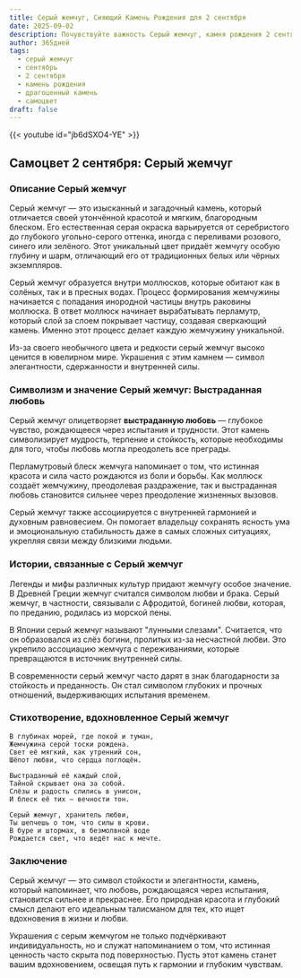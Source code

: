 ```yaml
---
title: Серый жемчуг, Сияющий Камень Рождения для 2 сентября
date: 2025-09-02
description: Почувствуйте важность Серый жемчуг, камня рождения 2 сентября, который символизирует Выстраданная любовь. Пусть его красота и значение осветят ваш день.
author: 365дней
tags:
  - серый жемчуг
  - сентябрь
  - 2 сентября
  - камень рождения
  - драгоценный камень
  - самоцвет
draft: false
---
```


{{< youtube id="jb6dSXO4-YE" >}}

## Самоцвет 2 сентября: Серый жемчуг

### Описание Серый жемчуг

Серый жемчуг — это изысканный и загадочный камень, который отличается своей утончённой красотой и мягким, благородным блеском. Его естественная серая окраска варьируется от серебристого до глубокого угольно-серого оттенка, иногда с переливами розового, синего или зелёного. Этот уникальный цвет придаёт жемчугу особую глубину и шарм, отличающий его от традиционных белых или чёрных экземпляров.

Серый жемчуг образуется внутри моллюсков, которые обитают как в солёных, так и в пресных водах. Процесс формирования жемчужины начинается с попадания инородной частицы внутрь раковины моллюска. В ответ моллюск начинает вырабатывать перламутр, который слой за слоем покрывает частицу, создавая сверкающий камень. Именно этот процесс делает каждую жемчужину уникальной.

Из-за своего необычного цвета и редкости серый жемчуг высоко ценится в ювелирном мире. Украшения с этим камнем — символ элегантности, сдержанности и внутренней силы.

### Символизм и значение Серый жемчуг: Выстраданная любовь

Серый жемчуг олицетворяет **выстраданную любовь** — глубокое чувство, рождающееся через испытания и трудности. Этот камень символизирует мудрость, терпение и стойкость, которые необходимы для того, чтобы любовь могла преодолеть все преграды.

Перламутровый блеск жемчуга напоминает о том, что истинная красота и сила часто рождаются из боли и борьбы. Как моллюск создаёт жемчужину, преодолевая раздражение, так и выстраданная любовь становится сильнее через преодоление жизненных вызовов.

Серый жемчуг также ассоциируется с внутренней гармонией и духовным равновесием. Он помогает владельцу сохранять ясность ума и эмоциональную стабильность даже в самых сложных ситуациях, укрепляя связи между близкими людьми.

### Истории, связанные с Серый жемчуг

Легенды и мифы различных культур придают жемчугу особое значение. В Древней Греции жемчуг считался символом любви и брака. Серый жемчуг, в частности, связывали с Афродитой, богиней любви, которая, по преданию, родилась из морской пены.

В Японии серый жемчуг называют "лунными слезами". Считается, что он образовался из слёз богини, пролитых из-за несчастной любви. Это укрепило ассоциацию жемчуга с переживаниями, которые превращаются в источник внутренней силы.

В современности серый жемчуг часто дарят в знак благодарности за стойкость и преданность. Он стал символом глубоких и прочных отношений, выдерживающих испытания временем.

### Стихотворение, вдохновленное Серый жемчуг

```
В глубинах морей, где покой и туман,  
Жемчужина серой тоски рождена.  
Свет её мягкий, как утренний сон,  
Шёпот любви, что сердца поглощён.

Выстраданный её каждый слой,  
Тайной скрывает она за собой.  
Слёзы и радость слились в унисон,  
И блеск её тих — вечности тон.

Серый жемчуг, хранитель любви,  
Ты шепчешь о том, что силы в крови.  
В буре и штормах, в безмолвной воде  
Рождается свет, что ведёт нас к мечте.
```

### Заключение

Серый жемчуг — это символ стойкости и элегантности, камень, который напоминает, что любовь, рождающаяся через испытания, становится сильнее и прекраснее. Его природная красота и глубокий смысл делают его идеальным талисманом для тех, кто ищет вдохновения в жизни и любви.

Украшения с серым жемчугом не только подчёркивают индивидуальность, но и служат напоминанием о том, что истинная ценность часто скрыта под поверхностью. Пусть этот камень станет вашим вдохновением, освещая путь к гармонии и глубоким чувствам.